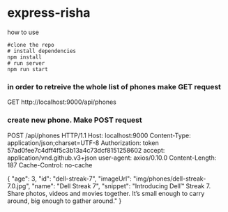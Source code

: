 # express-risha

how to use
```
#clone the repo
# install dependencies
npm install
# run server
npm run start
```

### in order to retreive the whole list of phones make GET request
GET http://localhost:9000/api/phones

### create new phone. Make POST request

POST /api/phones HTTP/1.1
Host: localhost:9000
Content-Type: application/json;charset=UTF-8
Authorization: token 57ad0fee7c4dff4f5c3b13a4c73dcf8151258602
accept: application/vnd.github.v3+json
user-agent: axios/0.10.0
Content-Length: 187
Cache-Control: no-cache

{ "age": 3, "id": "dell-streak-7", "imageUrl": "img/phones/dell-streak-7.0.jpg", "name": "Dell Streak 7", "snippet": "Introducing Dell™ Streak 7. Share photos, videos and movies together. It’s small enough to carry around, big enough to gather around." }
